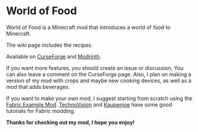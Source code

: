 # World of Food
World of Food is a Minecraft mod that introduces a world of food to Minecraft.

The wiki page includes the recipes.

Available on [CurseForge](https://www.curseforge.com/minecraft/mc-mods/world-of-food) and [Modrinth](https://modrinth.com/mod/world-of-food).

If you want more features, you should create an issue or discussion. You can also leave a comment on the CurseForge page.
Also, I plan on making a version of my mod with crops and maybe new cooking devices, as well as a mod that adds beverages.

If you want to make your own mod, I suggest starting from scratch using the [Fabric Example Mod](https://github.com/FabricMC/fabric-example-mod). [TechnoVision](https://www.youtube.com/@TechnoVisionTV) and [Kaupenjoe](https://www.youtube.com/channel/UCbzPhyLcO8VP25dZ7kaUyAw) have some good tutorials for Fabric modding.

**Thanks for checking out my mod, I hope you enjoy!**
